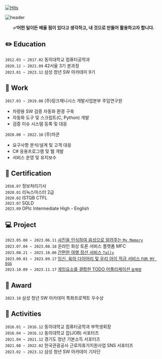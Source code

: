 [![Hits](https://hits.seeyoufarm.com/api/count/incr/badge.svg?url=https%3A%2F%2Fgithub.com%2Fheejeong13%2Fhit-counter&count_bg=%23845EC2&title_bg=%23B39CD0&icon=github.svg&icon_color=%23FFFFFF&title=HEELEE&edge_flat=false)](https://github.com/heejeong13)

![header](https://capsule-render.vercel.app/api?type=waving&color=0:B993D6,100:8CA6DB&height=250&section=header&text=오늘도%20레벨%20업!✨&fontSize=60&fontAlign=65&fontAlignY=40&animation=fadeIn&desc=새로운%20도전과%20학습을%20즐기는%20개발자%20이희정입니다.&descSize=20&descAlign=65&descAlignY=60&fontColor=f7f5f5)

<div align="center"><strong>✅어떤 일이든 배울 점이 있다고 생각하고, 내 것으로 만들어 활용하고자 합니다.</strong></div>

## ✏️ Education

`2012.03 ~ 2017.02` 동의대학교 컴퓨터공학과<br>
`2020.12 ~ 2021.09` 42서울 3기 본과정<br>
`2023.01 ~ 2023.12` 삼성 청년 SW 아카데미 9기<br>

## 💼 Work

`2017.03 ~ 2019.08` (주)링크제니시스 개발사업본부 주임연구원

- 차량용 SW 검증 자동화 환경 구축
- 자동화 도구 및 스크립트(C, Python) 개발
- 검증 이슈 시스템 등록 및 대응

`2020.08 ~ 2022.10` (주)차쿤

- 요구사항 분석/설계 및 고객 대응
- C# 응용프로그램 및 웹 개발
- 서비스 운영 및 유지보수

## 🪪 Certification

`2016.07` 정보처리기사<br>
`2020.01` 리눅스마스터 2급<br>
`2020.02` ISTQB CTFL<br>
`2023.07` SQLD<br>
`2023.09` OPIc Intermediate High - English<br>

## 💻 Project

`2023.05.08 ~ 2023.06.11` [사진을 인식하여 음성으로 알려주는 `My Memory`](https://github.com/heejeong13/bloom)<br>
`2023.07.04 ~ 2023.08.18` 온라인 화상 토론 서비스 플랫폼 MFC<br>
`2023.08.21 ~ 2023.10.06` [간편한 여행 정산 서비스 `Tally`](https://github.com/heejeong13/Tally)<br>
`2023.09.01 ~ 2023.09.17` [임신, 육아 다이어리 및 우리 아이 적금 서비스 `FOR MY EGG`](https://github.com/heejeong13/For-My-Egg)<br>
`2023.10.09 ~ 2023.11.17` [게임요소를 결합한 TODO 어플리케이션 `늘해랑`](https://github.com/heejeong13/Neulhaerang)<br>

## 🏅 Award

`2023.10` 삼성 청년 SW 아카데미 특화프로젝트 우수상<br>

## 🌱 Activities

`2016.01 ~ 2016.12` 동의대학교 컴퓨터공학과 부학생회장<br>
`2016.04 ~ 2016.12` 동의대학교 잡(JOB) 서포터즈<br>
`2021.04 ~ 2021.12` 경기도 청년 기본소득 서포터즈<br>
`2021.08 ~ 2022.02` 한국관광공사 근로자휴가지원사업 SNS 서포터즈<br>
`2023.02 ~ 2023.12` 삼성 청년 SW 아카데미 기자단<br>

##

<!--

![Anurag's GitHub stats](https://github-readme-stats.vercel.app/api?username=heejeong13&show_icons=true&theme=radical)
![Top Langs](https://github-readme-stats.vercel.app/api/top-langs/?username=heejeong13&layout=compact)

-->
